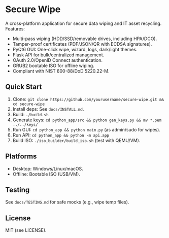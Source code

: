 # Secure Wipe

A cross-platform application for secure data wiping and IT asset recycling. Features:
- Multi-pass wiping (HDD/SSD/removable drives, including HPA/DCO).
- Tamper-proof certificates (PDF/JSON/QR with ECDSA signatures).
- PyQt6 GUI: One-click wipe, wizard, logs, dark/light themes.
- Flask API for bulk/centralized management.
- OAuth 2.0/OpenID Connect authentication.
- GRUB2 bootable ISO for offline wiping.
- Compliant with NIST 800-88/DoD 5220.22-M.

## Quick Start
1. Clone: `git clone https://github.com/yourusername/secure-wipe.git && cd secure-wipe`
2. Install deps: See `docs/INSTALL.md`.
3. Build: `./build.sh`
4. Generate keys: `cd python_app/src && python gen_keys.py && mv *.pem ../../keys/`
5. Run GUI: `cd python_app && python main.py` (as admin/sudo for wipes).
6. Run API: `cd python_app && python -m api.app`
7. Build ISO: `./iso_builder/build_iso.sh` (test with QEMU/VM).

## Platforms
- Desktop: Windows/Linux/macOS.
- Offline: Bootable ISO (USB/VM).

## Testing
See `docs/TESTING.md` for safe mocks (e.g., wipe temp files).

## License
MIT (see LICENSE).